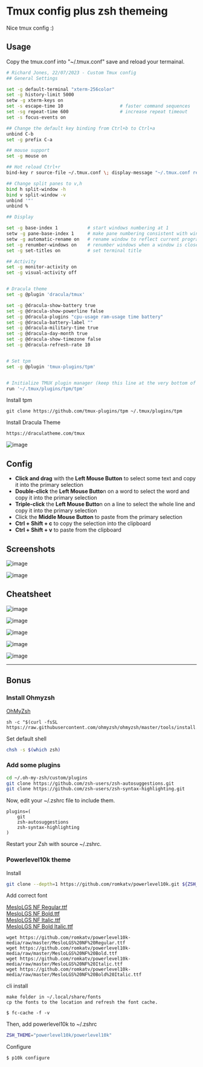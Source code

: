 # Tmux config plus zsh themeing 

Nice tmux config :)


## Usage

Copy the tmux.conf into "~/.tmux.conf" save and reload your termainal. 


```bash
# Richard Jones, 22/07/2023 - Custom Tmux config
## General Settings

set -g default-terminal "xterm-256color"
set -g history-limit 5000
setw -g xterm-keys on
set -s escape-time 10                     # faster command sequences
set -sg repeat-time 600                   # increase repeat timeout
set -s focus-events on

## Change the default key binding from Ctrl+b to Ctrl+a
unbind C-b
set -g prefix C-a

## mouse support 
set -g mouse on

## Hot reload Ctrl+r
bind-key r source-file ~/.tmux.conf \; display-message "~/.tmux.conf reloaded"

## Change split panes to v,h
bind h split-window -h
bind v split-window -v
unbind '"'
unbind %

## Display

set -g base-index 1           # start windows numbering at 1
setw -g pane-base-index 1     # make pane numbering consistent with windows
setw -g automatic-rename on   # rename window to reflect current program
set -g renumber-windows on    # renumber windows when a window is closed
set -g set-titles on          # set terminal title

## Activity
set -g monitor-activity on
set -g visual-activity off


# Dracula theme
set -g @plugin 'dracula/tmux'

set -g @dracula-show-battery true
set -g @dracula-show-powerline false
set -g @dracula-plugins "cpu-usage ram-usage time battery"
set -g @dracula-battery-label ""
set -g @dracula-military-time true
set -g @dracula-day-month true
set -g @dracula-show-timezone false
set -g @dracula-refresh-rate 10


# Set tpm
set -g @plugin 'tmux-plugins/tpm'


# Initialize TMUX plugin manager (keep this line at the very bottom of tmux.conf)
run '~/.tmux/plugins/tpm/tpm'
```

Install tpm
```
git clone https://github.com/tmux-plugins/tpm ~/.tmux/plugins/tpm
```

Install Dracula Theme
```
https://draculatheme.com/tmux
```

![image](https://github.com/AssassinUKG/tmux_config/assets/5285547/0f9dd969-6726-4b14-bcf5-5c2c67e875f8)


## Config 

- **Click and drag** with the **Left Mouse Button** to select some text and copy it into the primary selection
- **Double-click** the **Left Mouse Butto**n on a word to select the word and copy it into the primary selection
- **Triple-click** the **Left Mouse Butto**n on a line to select the whole line and copy it into the primary selection
- Click the **Middle Mouse Button** to paste from the primary selection
- **Ctrl + Shift + c** to copy the selection into the clipboard
- **Ctrl + Shift + v** to paste from the clipboard  


## Screenshots

![image](https://user-images.githubusercontent.com/5285547/204093029-cc8b3b01-d03f-4a77-b3a3-01acda40bea5.png)

![image](https://user-images.githubusercontent.com/5285547/204093045-5fc6c4ca-f8a9-4368-9464-29cfd238c4f2.png)


## Cheatsheet

![image](https://user-images.githubusercontent.com/5285547/204092916-96acdb42-8eca-486a-8048-3de37bc8bcbd.png)

![image](https://user-images.githubusercontent.com/5285547/204092927-303cc96d-9a4f-4862-bf80-2b75094f0927.png)

![image](https://user-images.githubusercontent.com/5285547/204092941-84e22638-7879-486e-8c82-7df7a4612f53.png)

![image](https://user-images.githubusercontent.com/5285547/204092964-89683a1b-2437-4516-8787-fe1a29d7464a.png)

![image](https://user-images.githubusercontent.com/5285547/204092988-e7cf5599-2da2-4652-95c3-4bf795dce198.png)

---

## Bonus 

### Install Ohmyzsh

[OhMyZsh](https://github.com/ohmyzsh/ohmyzsh)

```
sh -c "$(curl -fsSL https://raw.githubusercontent.com/ohmyzsh/ohmyzsh/master/tools/install.sh)"
```

Set default shell

```bash
chsh -s $(which zsh)
```

### Add some plugins

```bash
cd ~/.oh-my-zsh/custom/plugins
git clone https://github.com/zsh-users/zsh-autosuggestions.git
git clone https://github.com/zsh-users/zsh-syntax-highlighting.git
```

Now, edit your ~/.zshrc file to include them.

```plain
plugins=(
    git
    zsh-autosuggestions
    zsh-syntax-highlighting
)
```

Restart your Zsh with source ~/.zshrc.

### Powerlevel10k theme

Install

```bash
git clone --depth=1 https://github.com/romkatv/powerlevel10k.git ${ZSH_CUSTOM:-$HOME/.oh-my-zsh/custom}/themes/powerlevel10k
```

Add correct font


[MesloLGS NF Regular.ttf](https://github.com/romkatv/powerlevel10k-media/raw/master/MesloLGS%20NF%20Regular.ttf)  
[MesloLGS NF Bold.ttf](https://github.com/romkatv/powerlevel10k-media/raw/master/MesloLGS%20NF%20Bold.ttf)  
[MesloLGS NF Italic.ttf](https://github.com/romkatv/powerlevel10k-media/raw/master/MesloLGS%20NF%20Italic.ttf)  
[MesloLGS NF Bold Italic.ttf](https://github.com/romkatv/powerlevel10k-media/raw/master/MesloLGS%20NF%20Bold%20Italic.ttf)

```
wget https://github.com/romkatv/powerlevel10k-media/raw/master/MesloLGS%20NF%20Regular.ttf
wget https://github.com/romkatv/powerlevel10k-media/raw/master/MesloLGS%20NF%20Bold.ttf
wget https://github.com/romkatv/powerlevel10k-media/raw/master/MesloLGS%20NF%20Italic.ttf
wget https://github.com/romkatv/powerlevel10k-media/raw/master/MesloLGS%20NF%20Bold%20Italic.ttf
```

cli install

```
make folder in ~/.local/share/fonts
cp the fonts to the location and refresh the font cache. 

$ fc-cache -f -v
```


Then, add powerlevel10k to ~/.zshrc

```bash
ZSH_THEME="powerlevel10k/powerlevel10k"
```

Configure

```
$ p10k configure
```



